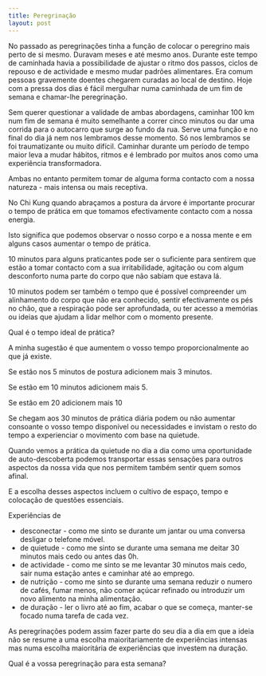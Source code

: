 ```yaml
---
title: Peregrinação
layout: post
---
```

No passado as peregrinações tinha a função de colocar o peregrino mais perto de si mesmo. Duravam meses e até mesmo
anos. Durante este tempo de caminhada havia a possibilidade de ajustar o ritmo dos passos, ciclos de repouso e de
actividade e mesmo mudar padrões alimentares. Era comum pessoas gravemente doentes chegarem curadas ao local de
destino. Hoje com a pressa dos dias é fácil mergulhar numa caminhada de um fim de semana e chamar-lhe peregrinação. 

Sem querer questionar a validade de ambas abordagens, caminhar 100 km num fim de semana é muito semelhante a correr
cinco minutos ou dar uma corrida para o autocarro que surge ao fundo da rua. Serve uma função e no final do dia já nem
nos lembramos desse momento. Só nos lembramos se foi traumatizante ou muito difícil. Caminhar durante um período de
tempo maior leva a mudar hábitos, ritmos e é lembrado por muitos anos como uma experiência transformadora.

Ambas no entanto permitem tomar de alguma forma contacto com a nossa natureza - mais intensa ou mais receptiva. 

No Chi Kung quando abraçamos a postura da árvore é importante procurar o tempo de prática em que tomamos
efectivamente contacto com a nossa energia.

Isto significa que podemos observar o nosso corpo e a nossa mente e em alguns casos aumentar o tempo
de prática. 

10 minutos para alguns praticantes pode ser o suficiente para sentirem que estão a tomar contacto com a sua
irritabilidade, agitação ou com algum desconforto numa parte do corpo que não sabiam que estava lá.

10 minutos podem ser também o tempo que é possível compreender um alinhamento do corpo que não era conhecido, sentir
efectivamente os pés no chão, que a respiração pode ser aprofundada, ou ter acesso a memórias ou ideias que ajudam a
lidar melhor com o momento presente. 

Qual é o tempo ideal de prática? 

A minha sugestão é que aumentem o vosso tempo proporcionalmente ao que já existe. 

Se estão nos 5 minutos de postura adicionem mais 3 minutos.

Se estão em 10 minutos adicionem mais 5.

Se estão em 20 adicionem mais 10 

Se chegam aos 30 minutos de prática diária podem ou não aumentar consoante o vosso tempo disponível ou necessidades e
invistam o resto do tempo a experienciar o movimento com base na quietude. 

Quando vemos a prática da quietude no dia a dia como uma oportunidade de auto-descoberta podemos transportar essas
sensações para outros aspectos da nossa vida que nos permitem também sentir quem somos afinal. 

E a escolha desses aspectos incluem o cultivo de espaço, tempo e colocação de questões essenciais.

Experiências de 

+ desconectar - como me sinto se durante um jantar ou uma conversa desligar o telefone móvel.
+ de quietude - como me sinto se durante uma semana me deitar 30 minutos mais cedo ou antes das 0h.
+ de actividade - como me sinto se me levantar 30 minutos mais cedo, sair numa estação antes e caminhar até ao emprego.
+ de nutrição - como me sinto se durante uma semana reduzir o numero de cafés, fumar menos, não comer açúcar refinado ou
introduzir um novo alimento na minha alimentação. 
+ de duração - ler o livro até ao fim, acabar o que se começa, manter-se focado numa tarefa de cada vez. 

As peregrinações podem assim fazer parte do seu dia a dia em que a ideia não se resume a uma escolha maioritariamente de
experiências intensas mas numa escolha maioritária de experiências que investem na duração.

Qual é a vossa peregrinação para esta semana?
